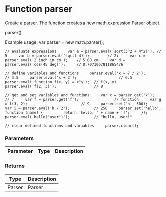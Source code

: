 # Function parser

Create a parser. The function creates a new math.expression.Parser object.

   parser()

Example usage:     var parser = new math.parser();

    // evaluate expressions     var a = parser.eval('sqrt(3^2 + 4^2)'); // 5     var b = parser.eval('sqrt(-4)');        // 2i     var c = parser.eval('2 inch in cm');    // 5.08 cm     var d = parser.eval('cos(45 deg)');     // 0.7071067811865476

    // define variables and functions     parser.eval('x = 7 / 2');               // 3.5     parser.eval('x + 3');                   // 6.5     parser.eval('function f(x, y) = x^y');  // f(x, y)     parser.eval('f(2, 3)');                 // 8

    // get and set variables and functions     var x = parser.get('x');                // 7     var f = parser.get('f');                // function     var g = f(3, 2);                        // 9     parser.set('h', 500);     var i = parser.eval('h / 2');           // 250     parser.set('hello', function (name) {         return 'hello, ' + name + '!';     });     parser.eval('hello("user")');           // "hello, user!"

    // clear defined functions and variables     parser.clear();


### Parameters

Parameter | Type | Description
--------- | ---- | -----------


### Returns

Type | Description
---- | -----------
Parser | Parser




<!-- Note: This file is automatically generated from source code comments. Changes made in this file will be overridden. -->
